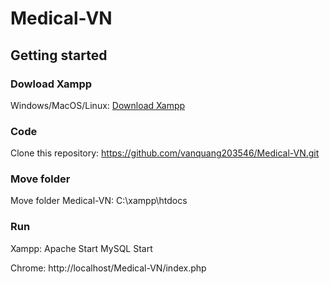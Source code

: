 # Medical-VN
## Getting started
### Dowload Xampp
Windows/MacOS/Linux: [Download Xampp](https://www.apachefriends.org/download.html)
### Code
Clone this repository: https://github.com/vanquang203546/Medical-VN.git
### Move folder
Move folder Medical-VN: C:\xampp\htdocs
### Run
Xampp: Apache   Start
       MySQL    Start

Chrome: http://localhost/Medical-VN/index.php
